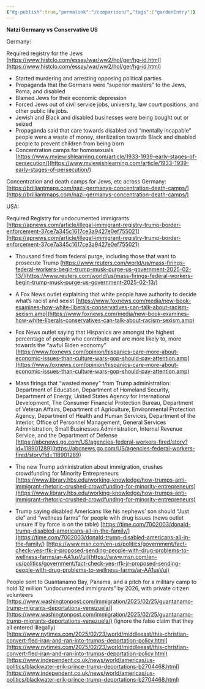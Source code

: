 ```yaml
---
{"dg-publish":true,"permalink":"/comparison/","tags":["gardenEntry"]}
---
```



**Natzi Germany vs Conservative US**

Germany:

Required registry for the Jews
[https://www.histclo.com/essay/war/ww2/hol/ger/hg-id.html](https://www.histclo.com/essay/war/ww2/hol/ger/hg-id.html)

- Started murdering and arresting opposing political parties
- Propaganda that the Germans were “superior masters” to the Jews, Roma, and disabled
- Blamed Jews for their economic depression
- Forced Jews out of civil service jobs, university, law court positions, and other public life jobs.
- Jewish and Black and disabled businesses were being bought out or seized
- Propaganda said that care towards disabled and “mentally incapable” people were a waste of money, sterilization towards Black and disabled people to prevent children from being born
- Concentration camps for homosexuals
[https://www.myjewishlearning.com/article/1933-1939-early-stages-of-persecution/](https://www.myjewishlearning.com/article/1933-1939-early-stages-of-persecution/)

Concentration and death camps for Jews, etc across Germany:
[https://brilliantmaps.com/nazi-germanys-concentration-death-camps/](https://brilliantmaps.com/nazi-germanys-concentration-death-camps/)

USA:

Required Registry for undocumented immigrants
[https://apnews.com/article/illegal-immigrant-registry-trump-border-enforcement-37ce7a345c1617ce3a9427e0ef755021](https://apnews.com/article/illegal-immigrant-registry-trump-border-enforcement-37ce7a345c1617ce3a9427e0ef755021)

- Thousand fired from federal purge, including those that want to prosecute Trump
[https://www.reuters.com/world/us/mass-firings-federal-workers-begin-trump-musk-purge-us-government-2025-02-13/](https://www.reuters.com/world/us/mass-firings-federal-workers-begin-trump-musk-purge-us-government-2025-02-13/)

- A Fox News outlet explaining that white people have authority to decide what’s racist and sexist
[https://www.foxnews.com/media/new-book-examines-how-white-liberals-conservatives-can-talk-about-racism-sexism.amp](https://www.foxnews.com/media/new-book-examines-how-white-liberals-conservatives-can-talk-about-racism-sexism.amp)

- Fox News outlet saying that Hispanics are amongst the highest percentage of people who contribute and are more likely to, more towards the “awful Biden economy”
[https://www.foxnews.com/opinion/hispanics-care-more-about-economic-issues-than-culture-wars-gop-should-pay-attention.amp](https://www.foxnews.com/opinion/hispanics-care-more-about-economic-issues-than-culture-wars-gop-should-pay-attention.amp)

- Mass firings that “wasted money” from Trump administration: Department of Education, Department of Homeland Security, Department of Energy, United States Agency for International Development, The Consumer Financial Protection Bureau, Department of Veteran Affairs, Department of Agriculture, Environmental Protection Agency, Department of Health and Human Services, Department of the Interior, Office of Personnel Management, General Services Administration, Small Businesses Administration, Internal Revenue Service, and the Department of Defense
[https://abcnews.go.com/US/agencies-federal-workers-fired/story?id=118901289](https://abcnews.go.com/US/agencies-federal-workers-fired/story?id=118901289)

- The new Trump administration about immigration, crushes crowdfunding for Minority Entrepreneurs
[https://www.library.hbs.edu/working-knowledge/how-trumps-anti-immigrant-rhetoric-crushed-crowdfunding-for-minority-entrepreneurs](https://www.library.hbs.edu/working-knowledge/how-trumps-anti-immigrant-rhetoric-crushed-crowdfunding-for-minority-entrepreneurs)

- Trump saying disabled Americans like his nephews’ son should “Just die” and “wellness farms” for people with drug issues (news outlet unsure if by force is on the table)
[https://time.com/7002003/donald-trump-disabled-americans-all-in-the-family/](https://time.com/7002003/donald-trump-disabled-americans-all-in-the-family/)
[https://www.msn.com/en-us/politics/government/fact-check-yes-rfk-jr-proposed-sending-people-with-drug-problems-to-wellness-farms/ar-AA1usVuj](https://www.msn.com/en-us/politics/government/fact-check-yes-rfk-jr-proposed-sending-people-with-drug-problems-to-wellness-farms/ar-AA1usVuj)

People sent to Guantanamo Bay, Panama, and a pitch for a military camp to hold 12 million “undocumented immigrants” by 2026, with private citizen volunteers 
[https://www.washingtonpost.com/immigration/2025/02/25/guantanamo-trump-migrants-deportations-venezuela/](https://www.washingtonpost.com/immigration/2025/02/25/guantanamo-trump-migrants-deportations-venezuela/) (ignore the false claim that they all entered illegally)
[https://www.nytimes.com/2025/02/23/world/middleeast/this-christian-convert-fled-iran-and-ran-into-trumps-deportation-policy.html](https://www.nytimes.com/2025/02/23/world/middleeast/this-christian-convert-fled-iran-and-ran-into-trumps-deportation-policy.html)
[https://www.independent.co.uk/news/world/americas/us-politics/blackwater-erik-prince-trump-deportations-b2704468.html](https://www.independent.co.uk/news/world/americas/us-politics/blackwater-erik-prince-trump-deportations-b2704468.html)
